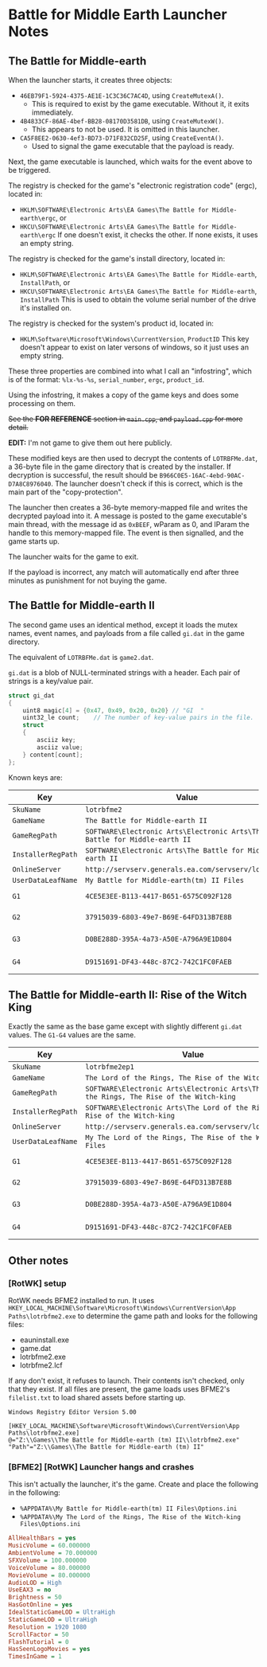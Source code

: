 # Battle for Middle Earth Launcher Notes

## The Battle for Middle-earth
When the launcher starts, it creates three objects:
- `46EB79F1-5924-4375-AE1E-1C3C36C7AC4D`, using `CreateMutexA()`.
  - This is required to exist by the game executable. Without it, it exits immediately.
- `4B4833CF-86AE-4bef-BB28-08170D3581DB`, using `CreateMutexW()`.
  - This appears to not be used. It is omitted in this launcher.
- `CA5F8EE2-0630-4ef3-BD73-D71F832CD25F`, using `CreateEventA()`.
  - Used to signal the game executable that the payload is ready.

Next, the game executable is launched, which waits for the event above to be triggered.

The registry is checked for the game's "electronic registration code" (ergc), located in:
- `HKLM\SOFTWARE\Electronic Arts\EA Games\The Battle for Middle-earth\ergc`, or
- `HKCU\SOFTWARE\Electronic Arts\EA Games\The Battle for Middle-earth\ergc`
If one doesn't exist, it checks the other. If none exists, it uses an empty string.

The registry is checked for the game's install directory, located in:
- `HKLM\SOFTWARE\Electronic Arts\EA Games\The Battle for Middle-earth`, `InstallPath`, or
- `HKCU\SOFTWARE\Electronic Arts\EA Games\The Battle for Middle-earth`, `InstallPath`
This is used to obtain the volume serial number of the drive it's installed on.

The registry is checked for the system's product id, located in:
- `HKLM\Software\Microsoft\Windows\CurrentVersion`, `ProductID`
This key doesn't appear to exist on later versons of windows, so it just uses an empty string.

These three properties are combined into what I call an "infostring", which is of the format:
`%lx-%s-%s`, `serial_number`, `ergc`, `product_id`.

Using the infostring, it makes a copy of the game keys and does some processing on them.

~~See the **FOR REFERENCE** section in `main.cpp`, and `payload.cpp` for more detail.~~

**EDIT:** I'm not game to give them out here publicly.

These modified keys are then used to decrypt the contents of `LOTRBFMe.dat`, a 36-byte file in
the game directory that is created by the installer. If decryption is successful, the result should
be `B966C0E5-16AC-4ebd-90AC-D7A8C8976040`. The launcher doesn't check if this is correct, which is
the main part of the "copy-protection".

The launcher then creates a 36-byte memory-mapped file and writes the decrypted payload into it.
A message is posted to the game executable's main thread, with the message id as `0xBEEF`, wParam as 0,
and lParam the handle to this memory-mapped file.
The event is then signalled, and the game starts up.

The launcher waits for the game to exit.

If the payload is incorrect, any match will automatically end after three minutes as punishment
for not buying the game.

## The Battle for Middle-earth II
The second game uses an identical method, except it loads the mutex names, event names, and
payloads from a file called `gi.dat` in the game directory.

The equivalent of `LOTRBFMe.dat` is `game2.dat`.

`gi.dat` is a blob of NULL-terminated strings with a header. Each pair of strings is a key/value pair.
```c
struct gi_dat
{
    uint8 magic[4] = {0x47, 0x49, 0x20, 0x20} // "GI  "
    uint32_le count;	// The number of key-value pairs in the file.
    struct
    {
        asciiz key;
        asciiz value;
    } content[count];
};
```

Known keys are:

| Key | Value | Description |
| --- | ----- | ---- |
| `SkuName` | `lotrbfme2` |
| `GameName` | `The Battle for Middle-earth II` |
| `GameRegPath` | `SOFTWARE\Electronic Arts\Electronic Arts\The Battle for Middle-earth II` |
| `InstallerRegPath` | `SOFTWARE\Electronic Arts\The Battle for Middle-earth II` |
| `OnlineServer` | `http://servserv.generals.ea.com/servserv/lotrbfme2` |
| `UserDataLeafName` | `My Battle for Middle-earth(tm) II Files` |
| `G1` | `4CE5E3EE-B113-4417-B651-6575C092F128` | `CreateMutexA()` mutex name. |
| `G2` | `37915039-6803-49e7-B69E-64FD313B7E8B` | `CreateMutexW()` mutex name. |
| `G3` | `D0BE288D-395A-4a73-A50E-A796A9E1D804` | The event name. |
| `G4` | `D9151691-DF43-448c-87C2-742C1FC0FAEB` | The expected payload.


## The Battle for Middle-earth II: Rise of the Witch King

Exactly the same as the base game except with slightly different `gi.dat` values.
The `G1-G4` values are the same.

| Key | Value | Description |
| --- | ----- | ---- |
| `SkuName` | `lotrbfme2ep1` |
| `GameName` | `The Lord of the Rings, The Rise of the Witch-king` |
| `GameRegPath` | `SOFTWARE\Electronic Arts\Electronic Arts\The Lord of the Rings, The Rise of the Witch-king` |
| `InstallerRegPath` | `SOFTWARE\Electronic Arts\The Lord of the Rings, The Rise of the Witch-king` |
| `OnlineServer` | `http://servserv.generals.ea.com/servserv/lotrbfme2ep1` |
| `UserDataLeafName` | `My The Lord of the Rings, The Rise of the Witch-king Files` |
| `G1` | `4CE5E3EE-B113-4417-B651-6575C092F128` | `CreateMutexA()` mutex name. |
| `G2` | `37915039-6803-49e7-B69E-64FD313B7E8B` | `CreateMutexW()` mutex name. |
| `G3` | `D0BE288D-395A-4a73-A50E-A796A9E1D804` | The event name. |
| `G4` | `D9151691-DF43-448c-87C2-742C1FC0FAEB` | The expected payload.


## Other notes

### [RotWK] setup
RotWK needs BFME2 installed to run. It uses `HKEY_LOCAL_MACHINE\Software\Microsoft\Windows\CurrentVersion\App Paths\lotrbfme2.exe`
to determine the game path and looks for the following files:
* eauninstall.exe
* game.dat
* lotrbfme2.exe
* lotrbfme2.lcf

If any don't exist, it refuses to launch. Their contents isn't checked, only that they exist.
If all files are present, the game loads uses BFME2's `filelist.txt` to load shared assets
before starting up.

```
Windows Registry Editor Version 5.00

[HKEY_LOCAL_MACHINE\Software\Microsoft\Windows\CurrentVersion\App Paths\lotrbfme2.exe]
@="Z:\\Games\\The Battle for Middle-earth (tm) II\\lotrbfme2.exe"
"Path"="Z:\\Games\\The Battle for Middle-earth (tm) II"
```

### [BFME2] [RotWK] Launcher hangs and crashes

This isn't actually the launcher, it's the game.
Create and place the following in the following:
* `%APPDATA%\My Battle for Middle-earth(tm) II Files\Options.ini`
* `%APPDATA%\My The Lord of the Rings, The Rise of the Witch-king Files\Options.ini`


```ini
AllHealthBars = yes
MusicVolume = 60.000000
AmbientVolume = 70.000000
SFXVolume = 100.000000
VoiceVolume = 80.000000
MovieVolume = 80.000000
AudioLOD = High
UseEAX3 = no
Brightness = 50
HasGotOnline = yes
IdealStaticGameLOD = UltraHigh
StaticGameLOD = UltraHigh
Resolution = 1920 1080
ScrollFactor = 50
FlashTutorial = 0
HasSeenLogoMovies = yes
TimesInGame = 1
```